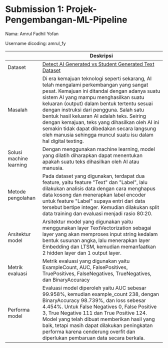 # Submission 1: Projek-Pengembangan-ML-Pipeline
Nama: Amrul Fadhil Yofan

Username dicoding: amrul_fy

| | Deskripsi |
| ----------- | ----------- |
| Dataset | [Detect AI Generated vs Student Generated Text Dataset](https://www.kaggle.com/datasets/prajwaldongre/llm-detect-ai-generated-vs-student-generated-text) |
| Masalah | Di era kemajuan teknologi seperti sekarang, AI telah mengalami perkembangan yang sangat pesat. Kemajuan ini ditandai dengan adanya suatu sistem AI yang mampu menghasilkan suatu keluaran (output) dalam bentuk tertentu sesuai dengan instruksi dari pengguna. Salah satu bentuk hasil keluaran AI adalah teks. Seiring dengan kemajuan, teks yang dihasilkan oleh AI ini semakin tidak dapat dibedakan secara langsung oleh manusia sehingga muncul suatu isu dalam hal digital texting.   |
| Solusi machine learning | Dengan menggunakan machine learning, model yang dilatih diharapkan dapat menentukan apakah suatu teks  dihasilkan oleh AI atau manusia. |
| Metode pengolahan | Pada dataset yang digunakan, terdapat dua feature, yaitu feature "Text" dan "Label", lalu dilakukan analisis data dengan cara menghapus data kosong dan menerapkan label encoder untuk feature "Label" supaya entri dari data tersebut bertipe integer.  Kemudian dilakukan split data training dan evaluasi menjadi rasio 80:20. |
| Arsitektur model | Arsitektur model yang digunakan yaitu  menggunakan layer TextVectorization sebagai layer yang akan memproses input string kedalam bentuk susunan angka, lalu menerapkan layer Embedding dan LTSM, kemudian memanfaatkan 2 hidden layer dan 1 output layer. |
| Metrik evaluasi | Metrik evaluasi yang digunakan yaitu ExampleCount, AUC, FalsePositives, TruePositives, FalseNegatives, TrueNegatives, dan BinaryAccuracy |
| Performa model | Evaluasi model diperoleh yaitu AUC sebesar 99.958%, kemudian example_count 238, dengan BinaryAccuracy 98.739%, dan loss sebesar 4.454%. Untuk False Negatives 0, False Positive 3, True Negative 111 dan True Positive 124. Model yang telah dibuat memberikan hasil yang baik, tetapi masih dapat dilakukan peningkatan performa karena cenderung overfit dan diperlukan pembaruan data secara berkala.  |
